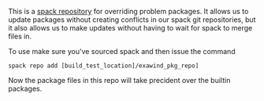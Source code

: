 This is a [spack repository](https://spack.readthedocs.io/en/latest/repositories.html) for overriding problem packages.
It allows us to update packages without creating conflicts in our spack git repositories, but it also allows us to make updates without having to wait for spack to merge files in.

To use make sure you've sourced spack and then issue the command

```
spack repo add [build_test_location]/exawind_pkg_repo]
```

Now the package files in this repo will take precident over the builtin packages.